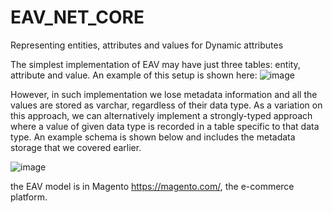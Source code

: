 # EAV_NET_CORE
Representing entities, attributes and values
for Dynamic attributes

The simplest implementation of EAV may have just three tables: entity, attribute and value. An example of this setup is shown here:
![image](https://user-images.githubusercontent.com/18659460/119754334-a065c100-bea0-11eb-81ea-d16f333309bd.png)

However, in such implementation we lose metadata information and all the values are stored as varchar, regardless of their data type. As a variation on this approach, we can alternatively implement a strongly-typed approach where a value of given data type is recorded in a table specific to that data type. An example schema is shown below and includes the metadata storage that we covered earlier.

![image](https://user-images.githubusercontent.com/18659460/119754350-a6f43880-bea0-11eb-83f1-636a6e21cca4.png)

the EAV model is in Magento https://magento.com/, the e-commerce platform.


